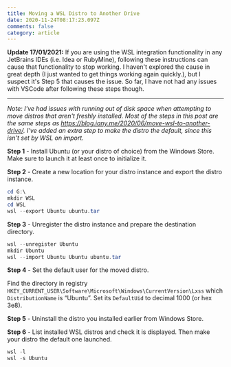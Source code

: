 ```yaml
---
title: Moving a WSL Distro to Another Drive
date: 2020-11-24T08:17:23.097Z
comments: false
category: article
---
```

**Update 17/01/2021:** If you are using the WSL integration functionality in any JetBrains IDEs (i.e. Idea or RubyMine), following these instructions can cause that functionality to stop working. I haven't explored the cause in great depth (I just wanted to get things working again quickly.), but I suspect it's Step 5 that causes the issue. So far, I have not had any issues with VSCode after following these steps though.

---

*Note: I've had issues with running out of disk space when attempting to move distros that aren't freshly installed. Most of the steps in this post are the same steps as https://blog.iany.me/2020/06/move-wsl-to-another-drive/. I've added an extra step to make the distro the default, since this isn't set by WSL on import.*
<!--more-->
**Step 1** - Install Ubuntu (or your distro of choice) from the Windows Store. Make sure to launch it at least once to initialize it.

**Step 2** - Create a new location for your distro instance and export the distro instance.

```powershell
cd G:\
mkdir WSL
cd WSL
wsl --export Ubuntu ubuntu.tar
```

**Step 3** - Unregister the distro instance and prepare the destination directory.

```powershell
wsl --unregister Ubuntu
mkdir Ubuntu
wsl --import Ubuntu Ubuntu ubuntu.tar
```

**Step 4** - Set the default user for the moved distro.

Find the directory in registry `HKEY_CURRENT_USER\Software\Microsoft\Windows\CurrentVersion\Lxss` which `DistributionName` is “Ubuntu”. Set its `DefaultUid` to decimal 1000 (or hex 3e8).

**Step 5** - Uninstall the distro you installed earlier from Windows Store.

**Step 6** - List installed WSL distros and check it is displayed. Then make your distro the default one launched.

```powershell
wsl -l
wsl -s Ubuntu
```
